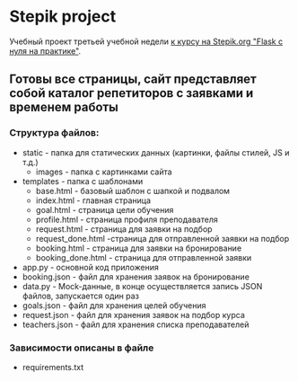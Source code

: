 # Stepik project

Учебный проект третьей учебной недели  [к курсу на Stepik.org "Flask с нуля на практике"](<https://stepik.org/course/61900>).

## Готовы все страницы, сайт представляет собой каталог репетиторов с заявками и временем работы

### Структура файлов:
* static - папка для статических данных (картинки, файлы стилей, JS и т.д.)
    * images - папка с картинками сайта
* templates - папка с шаблонами
    * base.html - базовый шаблон с шапкой и подвалом
    * index.html - главная страница
    * goal.html - страница цели обучения
    * profile.html - страница профиля преподавателя
    * request.html - страница для заявки на подбор
    * request_done.html -страница для отправленной заявки на подбор
    * booking.html - страница для заявки на бронирование
    * booking_done.html - страница для отправленной заявки 
* app.py - основной код приложения
* booking.json - файл для хранения заявок на бронирование
* data.py - Mock-данные, в конце осуществляется запись JSON файлов, запускается один раз
* goals.json - файл для хранения целей обучения
* request.json - файл для хранения заявок на подбор курса
* teachers.json - файл для хранения списка преподавателей


### Зависимости описаны в файле
* requirements.txt